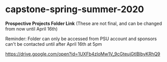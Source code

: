 # capstone-spring-summer-2020

**Prospective Projects Folder Link** (These are not final, and can be changed from now until April 16th)


Reminder: Folder can only be accessed from PSU account and sponsors can't be contacted until after April 16th at 5pm

https://drive.google.com/open?id=1UXFb4zloMw1V_9cGteujGtlBlbyKRhQ9
